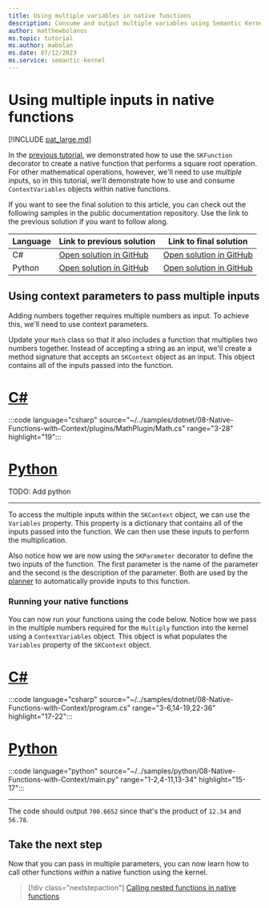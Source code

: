 ```yaml
---
title: Using multiple variables in native functions
description: Consume and output multiple variables using Semantic Kernel context.
author: matthewbolanos
ms.topic: tutorial
ms.author: mabolan
ms.date: 07/12/2023
ms.service: semantic-kernel
---
```


# Using multiple inputs in native functions


[!INCLUDE [pat_large.md](../../../includes/pat_large.md)]

In the [previous tutorial](./using-the-SKFunction-decorator.md), we demonstrated how to use the `SKFunction` decorator to create a native function that performs a square root operation. For other mathematical operations, however, we'll need to use _multiple_ inputs, so in this tutorial, we'll demonstrate how to use and consume `ContextVariables` objects within native functions.

If you want to see the final solution to this article, you can check out the following samples in the public documentation repository. Use the link to the previous solution if you want to follow along.

| Language  | Link to previous solution | Link to final solution |
| --- | --- | --- |
| C# | [Open solution in GitHub](https://github.com/MicrosoftDocs/semantic-kernel-docs/tree/main/samples/dotnet/07-Simple-Native-Functions) | [Open solution in GitHub](https://github.com/MicrosoftDocs/semantic-kernel-docs/tree/main/samples/dotnet/08-Native-Functions-with-Context) |
| Python | [Open solution in GitHub](https://github.com/MicrosoftDocs/semantic-kernel-docs/tree/main/samples/python/07-Simple-Native-Functions) | [Open solution in GitHub](https://github.com/MicrosoftDocs/semantic-kernel-docs/tree/main/samples/python/08-Native-Functions-with-Context) |


## Using context parameters to pass multiple inputs
Adding numbers together requires multiple numbers as input. To achieve this, we'll need to use context parameters.

Update your `Math` class so that it also includes a function that multiplies two numbers together. Instead of accepting a string as an input, we'll create a method signature that accepts an `SKContext` object as an input. This object contains all of the inputs passed into the function.

# [C#](#tab/Csharp)

:::code language="csharp" source="~/../samples/dotnet/08-Native-Functions-with-Context/plugins/MathPlugin/Math.cs" range="3-28" highlight="19":::

# [Python](#tab/python)
TODO: Add python

---

To access the multiple inputs within the `SKContext` object, we can use the `Variables` property. This property is a dictionary that contains all of the inputs passed into the function. We can then use these inputs to perform the multiplication. 

Also notice how we are now using the `SKParameter` decorator to define the two inputs of the function. The first parameter is the name of the parameter and the second is the description of the parameter. Both are used by the [planner](../../planners/index.md) to automatically provide inputs to this function.


### Running your native functions
You can now run your functions using the code below. Notice how we pass in the multiple numbers required for the `Multiply` function into the kernel using a `ContextVariables` object. This object is what populates the `Variables` property of the `SKContext` object.

# [C#](#tab/Csharp)

:::code language="csharp" source="~/../samples/dotnet/08-Native-Functions-with-Context/program.cs" range="3-6,14-19,22-36" highlight="17-22":::

# [Python](#tab/python)

:::code language="python" source="~/../samples/python/08-Native-Functions-with-Context/main.py" range="1-2,4-11,13-34" highlight="15-17":::

---

The code should output `700.6652` since that's the product of `12.34` and `56.78`.

## Take the next step
Now that you can pass in multiple parameters, you can now learn how to call other functions _within_ a native function using the kernel.

> [!div class="nextstepaction"]
> [Calling nested functions in native functions](./calling-nested-functions.md)